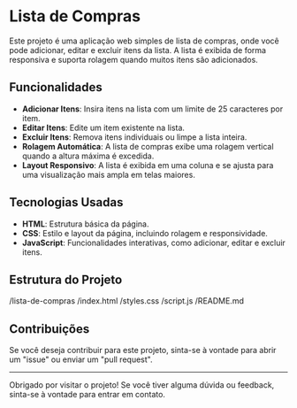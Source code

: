# Lista de Compras

Este projeto é uma aplicação web simples de lista de compras, onde você pode adicionar, editar e excluir itens da lista. A lista é exibida de forma responsiva e suporta rolagem quando muitos itens são adicionados.

## Funcionalidades

- **Adicionar Itens**: Insira itens na lista com um limite de 25 caracteres por item.
- **Editar Itens**: Edite um item existente na lista.
- **Excluir Itens**: Remova itens individuais ou limpe a lista inteira.
- **Rolagem Automática**: A lista de compras exibe uma rolagem vertical quando a altura máxima é excedida.
- **Layout Responsivo**: A lista é exibida em uma coluna e se ajusta para uma visualização mais ampla em telas maiores.

## Tecnologias Usadas

- **HTML**: Estrutura básica da página.
- **CSS**: Estilo e layout da página, incluindo rolagem e responsividade.
- **JavaScript**: Funcionalidades interativas, como adicionar, editar e excluir itens.


## Estrutura do Projeto
/lista-de-compras
    /index.html
    /styles.css
    /script.js
    /README.md

## Contribuições

Se você deseja contribuir para este projeto, sinta-se à vontade para abrir um "issue" ou enviar um "pull request".

---

Obrigado por visitar o projeto! Se você tiver alguma dúvida ou feedback, sinta-se à vontade para entrar em contato.
